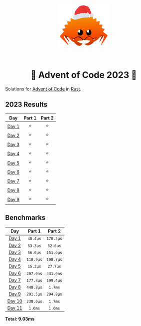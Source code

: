 <div align="center"><img src="./.assets/christmas_ferris.png" width="164"></div>

&nbsp;

<h1 align="center" > 🎄 Advent of Code 2023 🎄</h1>

Solutions for [Advent of Code](https://adventofcode.com/) in [Rust](https://www.rust-lang.org/).

<!--- advent_readme_stars table --->
## 2023 Results

| Day | Part 1 | Part 2 |
| :---: | :---: | :---: |
| [Day 1](https://adventofcode.com/2023/day/1) | ⭐ | ⭐ |
| [Day 2](https://adventofcode.com/2023/day/2) | ⭐ | ⭐ |
| [Day 3](https://adventofcode.com/2023/day/3) | ⭐ | ⭐ |
| [Day 4](https://adventofcode.com/2023/day/4) | ⭐ | ⭐ |
| [Day 5](https://adventofcode.com/2023/day/5) | ⭐ | ⭐ |
| [Day 6](https://adventofcode.com/2023/day/6) | ⭐ | ⭐ |
| [Day 7](https://adventofcode.com/2023/day/7) | ⭐ | ⭐ |
| [Day 8](https://adventofcode.com/2023/day/8) | ⭐ | ⭐ |
| [Day 9](https://adventofcode.com/2023/day/9) | ⭐ | ⭐ |
<!--- advent_readme_stars table --->

<!--- benchmarking table --->
## Benchmarks

| Day | Part 1 | Part 2 |
| :---: | :---: | :---:  |
| [Day 1](./src/bin/01.rs) | `40.4µs` | `170.5µs` |
| [Day 2](./src/bin/02.rs) | `53.3µs` | `52.6µs` |
| [Day 3](./src/bin/03.rs) | `56.0µs` | `151.0µs` |
| [Day 4](./src/bin/04.rs) | `110.9µs` | `108.7µs` |
| [Day 5](./src/bin/05.rs) | `15.3µs` | `27.7µs` |
| [Day 6](./src/bin/06.rs) | `207.0ns` | `431.0ns` |
| [Day 7](./src/bin/07.rs) | `177.8µs` | `199.4µs` |
| [Day 8](./src/bin/08.rs) | `448.8µs` | `1.7ms` |
| [Day 9](./src/bin/09.rs) | `291.5µs` | `294.8µs` |
| [Day 10](./src/bin/10.rs) | `230.0µs` | `1.7ms` |
| [Day 11](./src/bin/11.rs) | `1.6ms` | `1.6ms` |

**Total: 9.03ms**
<!--- benchmarking table --->
